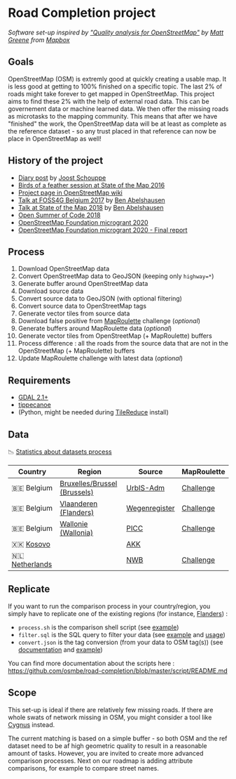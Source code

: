 # Road Completion project

*Software set-up inspired by ["Quality analysis for OpenStreetMap"](https://blog.mapbox.com/quality-analysis-for-openstreetmap-a9058eb79c9a) by [Matt Greene](https://github.com/MateoV) from [Mapbox](https://www.mapbox.com/)*

## Goals

OpenStreetMap (OSM) is extremly good at quickly creating a usable map. It is less good at getting to 100% finished on a specific topic. The last 2% of roads might take forever to get mapped in OpenStreetMap. This project aims to find these 2% with the help of external road data. This can be governement data or machine learned data. We then offer the missing roads as microtasks to the mapping community. This means that after we have "finished" the work, the OpenStreetMap data will be at least as complete as the reference dataset - so any trust placed in that reference can now be place in OpenStreetMap as well!

## History of the project

- [Diary post](https://www.openstreetmap.org/user/joost%20schouppe/diary/39250) by [Joost Schouppe](https://github.com/joostschouppe)
- [Birds of a feather session at State of the Map 2016](https://wiki.openstreetmap.org/wiki/State_Of_The_Map_2016/Informal_Sessions#Mapping_with_open_geodata)
- [Project page in OpenStreetMap wiki](https://wiki.openstreetmap.org/wiki/WikiProject_Belgium/Road_completion_project)
- [Talk at FOSS4G Belgium 2017](https://slides.com/benabelshausen-1/deck-1) by [Ben Abelshausen](https://github.com/xivk)
- [Talk at State of the Map 2018](https://2018.stateofthemap.org/2018/T097-Road_Completion_in_Belgium_-_Mapping___verifying__all__the_roads_/) by [Ben Abelshausen](https://github.com/xivk)
- [Open Summer of Code 2018](https://2018.summerofcode.be/roadcompletion.html)
- [OpenStreetMap Foundation microgrant 2020](https://wiki.openstreetmap.org/wiki/Microgrants/Microgrants_2020/Proposal/Road_Completion_project)
- [OpenStreetMap Foundation microgrant 2020 - Final report](https://wiki.openstreetmap.org/wiki/Microgrants/Microgrants_2020/Proposal/Road_Completion_project/Report)

## Process

1. Download OpenStreetMap data
1. Convert OpenStreetMap data to GeoJSON (keeping only `highway=*`)
1. Generate buffer around OpenStreetMap data
1. Download source data
1. Convert source data to GeoJSON (with optional filtering)
1. Convert source data to OpenStreetMap tags
1. Generate vector tiles from source data
1. Download false positive from [MapRoulette](https://maproulette.org/) challenge (*optional*)
1. Generate buffers around MapRoulette data (*optional*)
1. Generate vector tiles from OpenStreetMap (+ MapRoulette) buffers
1. Process difference : all the roads from the source data that are not in the OpenStreetMap (+ MapRoulette) buffers
1. Update MapRoulette challenge with latest data (*optional*)

## Requirements

- [GDAL 2.1+](https://gdal.org/)
- [tippecanoe](https://github.com/mapbox/tippecanoe)
- (Python, might be needed during [TileReduce](https://github.com/mapbox/tile-reduce) install)

## Data

📉 [Statistics about datasets process](https://osmbe.github.io/road-completion/)

| Country                           | Region                                   | Source                    | MapRoulette           |
|-----------------------------------|------------------------------------------|---------------------------|-----------------------|
| :belgium: Belgium                 | [Bruxelles/Brussel (Brussels)][be-bru-1] | [UrbIS-Adm][be-bru-2]     | [Challenge][be-bru-3] |
| :belgium: Belgium                 | [Vlaanderen (Flanders)][be-vla-1]        | [Wegenregister][be-vla-2] | [Challenge][be-vla-3] |
| :belgium: Belgium                 | [Wallonie (Wallonia)][be-wal-1]          | [PICC][be-wal-2]          | [Challenge][be-wal-3] |
| :kosovo: [Kosovo][xk-1]           |                                          | [AKK][xk-2]               |                       |
| :netherlands: [Netherlands][nl-1] |                                          | [NWB][nl-2]               | [Challenge][nl-3]     |

[be-bru-1]: https://github.com/osmbe/road-completion/tree/master/data/belgium/brussels
[be-bru-2]: https://bric.brussels/en/our-solutions/urbis-solutions/urbis-data/urbis-adm
[be-bru-3]: https://maproulette.org/browse/challenges/14675
[be-vla-1]: https://github.com/osmbe/road-completion/tree/master/data/belgium/flanders
[be-vla-2]: https://download.vlaanderen.be/Producten/Detail?id=6367&title=Wegenregister_17_09_2020
[be-vla-3]: https://maproulette.org/browse/challenges/14645
[be-wal-1]: https://github.com/osmbe/road-completion/tree/master/data/belgium/wallonia
[be-wal-2]: http://geoportail.wallonie.be/catalogue/b795de68-726c-4bdf-a62a-a42686aa5b6f.html
[be-wal-3]: https://maproulette.org/browse/challenges/14681
[xk-1]: https://github.com/osmbe/road-completion/tree/master/data/kosovo
[xk-2]: https://ak.rks-gov.net/en/
[nl-1]: https://github.com/osmbe/road-completion/tree/master/data/netherlands
[nl-2]: https://nationaalwegenbestand.nl/
[nl-3]: https://maproulette.org/browse/challenges/17332

## Replicate

If you want to run the comparison process in your country/region, you simply have to replicate one of the existing regions (for instance, [Flanders](https://github.com/osmbe/road-completion/tree/master/data/belgium/flanders)) :

- `process.sh` is the comparison shell script (see [example](https://github.com/osmbe/road-completion/blob/master/data/belgium/flanders/process.sh))
- `filter.sql` is the SQL query to filter your data (see [example](https://github.com/osmbe/road-completion/blob/master/data/belgium/flanders/filter.sql) and [usage](https://github.com/osmbe/road-completion/blob/master/data/belgium/flanders/process.sh#L25-L31))
- `convert.json` is the tag conversion (from your data to OSM tag(s)) (see [documentation](https://github.com/osmbe/road-completion/blob/master/script/README.md#convert-source-field-to-openstreetmap-tag) and [example](https://github.com/osmbe/road-completion/blob/master/data/belgium/flanders/convert.json))

You can find more documentation about the scripts here : <https://github.com/osmbe/road-completion/blob/master/script/README.md>

## Scope

This set-up is ideal if there are relatively few missing roads. If there are whole swats of network missing in OSM, you might consider a tool like [Cygnus](https://www.openstreetmap.org/user/mvexel/diary/36746) instead.

The current matching is based on a simple buffer - so both OSM and the ref dataset need to be af high geometric quality to result in a reasonable amount of tasks. However, you are invited to create more advanced comparison processes. Next on our roadmap is adding attribute comparisons, for example to compare street names.
